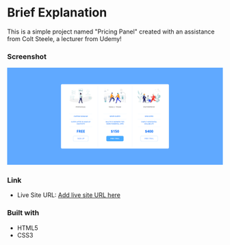 # Brief Explanation

This is a simple project named "Pricing Panel" created with an assistance from Colt Steele, a lecturer from Udemy!

### Screenshot

![](./screenshot.png)

### Link

- Live Site URL: [Add live site URL here](https://your-live-site-url.com)

### Built with

- HTML5
- CSS3
